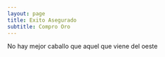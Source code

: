 ```yaml
---
layout: page
title: Exito Asegurado
subtitle: Compro Oro
---
```


No hay mejor caballo que aquel que viene del oeste
